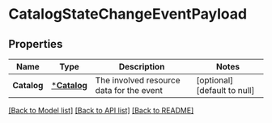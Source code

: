 # CatalogStateChangeEventPayload

## Properties
Name | Type | Description | Notes
------------ | ------------- | ------------- | -------------
**Catalog** | [***Catalog**](Catalog.md) | The involved resource data for the event | [optional] [default to null]

[[Back to Model list]](../README.md#documentation-for-models) [[Back to API list]](../README.md#documentation-for-api-endpoints) [[Back to README]](../README.md)


